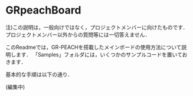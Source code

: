 # GRpeachBoard
注)この説明は，一般向けではなく，プロジェクトメンバーに向けたものです．
プロジェクトメンバー以外からの質問等には一切答えません．

このReadmeでは，GR-PEACHを搭載したメインボードの使用方法について説明します．
「Samples」フォルダには，いくつかのサンプルコードを置いておきます．

基本的な手順は以下の通り．

(編集中)
